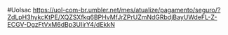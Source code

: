 #Uolsac
https://uol-com-br.umbler.net/mes/atualize/pagamento/seguro/?ZdLpH3hykcKtPE/XQZSXfkq6BPHvMfJrZPrUZmNdGRbdjBayUWdeFL-Z-ECGV-DgzFtVxM6dBp3UIirY4/dEkkN
